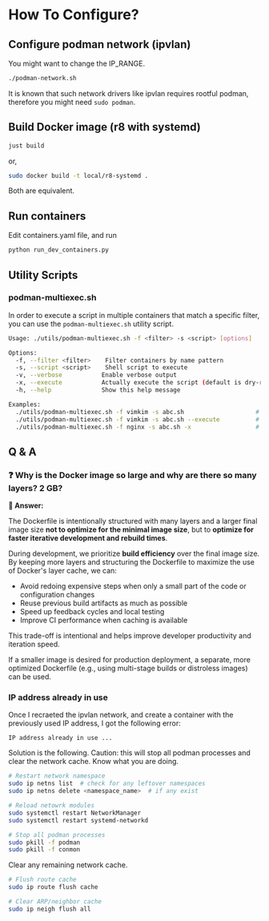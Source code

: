 # How To Configure?

## Configure podman network (ipvlan)

You might want to change the IP_RANGE.

```bash
./podman-network.sh
```

It is known that such network drivers like ipvlan requires rootful podman,
therefore you might need `sudo podman`.

## Build Docker image (r8 with systemd)

```bash
just build
```

or,

```bash
sudo docker build -t local/r8-systemd .
```

Both are equivalent.

## Run containers

Edit containers.yaml file, and run

```bash
python run_dev_containers.py
```

## Utility Scripts

### podman-multiexec.sh

In order to execute a script in multiple containers that match a specific filter, you can use the `podman-multiexec.sh` utility script.

```bash
Usage: ./utils/podman-multiexec.sh -f <filter> -s <script> [options]

Options:
  -f, --filter <filter>    Filter containers by name pattern
  -s, --script <script>    Shell script to execute
  -v, --verbose           Enable verbose output
  -x, --execute           Actually execute the script (default is dry-run)
  -h, --help              Show this help message

Examples:
  ./utils/podman-multiexec.sh -f vimkim -s abc.sh                    # Dry run (default)
  ./utils/podman-multiexec.sh -f vimkim -s abc.sh --execute          # Actually execute
  ./utils/podman-multiexec.sh -f nginx -s abc.sh -x                  # Actually execute
```

## Q & A

### ❓ Why is the Docker image so large and why are there so many layers? 2 GB?

**💬 Answer:**

The Dockerfile is intentionally structured with many layers and a larger final image size **not to optimize for the minimal image size**, but to **optimize for faster iterative development and rebuild times**.

During development, we prioritize **build efficiency** over the final image size. By keeping more layers and structuring the Dockerfile to maximize the use of Docker's layer cache, we can:

- Avoid redoing expensive steps when only a small part of the code or configuration changes
- Reuse previous build artifacts as much as possible
- Speed up feedback cycles and local testing
- Improve CI performance when caching is available

This trade-off is intentional and helps improve developer productivity and iteration speed.

If a smaller image is desired for production deployment, a separate, more optimized Dockerfile (e.g., using multi-stage builds or distroless images) can be used.

### IP address already in use

Once I recraeted the ipvlan network, and create a container with the previously used IP address, I got the following error:

```
IP address already in use ...
```

Solution is the following. Caution: this will stop all podman processes and clear the network cache. Know what you are doing.

```bash
# Restart network namespace
sudo ip netns list  # check for any leftover namespaces
sudo ip netns delete <namespace_name>  # if any exist

# Reload netowrk modules
sudo systemctl restart NetworkManager
sudo systemctl restart systemd-networkd
```

```bash
# Stop all podman processes
sudo pkill -f podman
sudo pkill -f conmon
```

Clear any remaining network cache.

```bash
# Flush route cache
sudo ip route flush cache

# Clear ARP/neighbor cache
sudo ip neigh flush all
```
